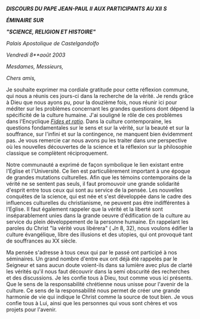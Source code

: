 ***DISCOURS DU PAPE JEAN-PAUL II** **AUX PARTICIPANTS AU XII** **S***

***ÉMINAIRE SUR***

***"SCIENCE, RELIGION ET HISTOIRE"***

*Palais Apostolique de Castelgandolfo*

*Vendredi 8**août* *2003*

*Mesdames, Messieurs,*

*Chers amis,*

Je souhaite exprimer ma cordiale gratitude pour cette réflexion commune, qui nous a réunis ces jours-ci dans la recherche de la vérité. Je rends grâce à Dieu que nous ayons pu, pour la douzième fois, nous réunir ici pour méditer sur les problèmes concernant les grandes questions dont dépend la spécificité de la culture humaine. J'ai souligné le rôle de ces problèmes dans l'Encyclique *[Fides et ratio](/content/john-paul-ii/fr/encyclicals/documents/hf_jp-ii_enc_14091998_fides-et-ratio.html)*. Dans la culture contemporaine, les questions fondamentales sur le sens et sur la vérité, sur la beauté et sur la souffrance, sur l'infini et sur la contingence, ne manquent bien évidemment pas. Je vous remercie car nous avons pu les traiter dans une perspective où les nouvelles découvertes de la science et la réflexion sur la philosophie classique se complètent réciproquement.

Notre communauté a exprimé de façon symbolique le lien existant entre l'Eglise et l'Université. Ce lien est particulièrement important à une époque de grandes mutations culturelles. Afin que les témoins contemporains de la vérité ne se sentent pas seuls, il faut promouvoir une grande solidarité d'esprit entre tous ceux qui sont au service de la pensée. Les nouvelles conquêtes de la science, qui est née et s'est développée dans le cadre des influences culturelles du christianisme, ne peuvent pas être indifférentes à l'Eglise. Il faut également rappeler que la vérité et la liberté sont inséparablement unies dans la grande oeuvre d'édification de la culture au service du plein développement de la personne humaine. En rappelant les paroles du Christ "la vérité vous libérera" ( *Jn* 8, 32), nous voulons édifier la culture évangélique, libre des illusions et des utopies, qui ont provoqué tant de souffrances au XX siècle.

Ma pensée s'adresse à tous ceux qui par le passé ont participé à nos séminaires. Un grand nombre d'entre eux ont déjà été rappelés par le Seigneur et sans aucun doute voient-ils dans sa lumière avec plus de clarté les vérités qu'il nous faut découvrir dans la semi obscurité des recherches et des discussions. Je les confie tous à Dieu, tout comme vous ici présents. Que le sens de la responsabilité chrétienne nous unisse pour l'avenir de la culture. Ce sens de la responsabilité nous permet de créer une grande harmonie de vie qui indique le Christ comme la source de tout bien. Je vous confie tous à Lui, ainsi que les personnes qui vous sont chères et vos projets pour l'avenir.